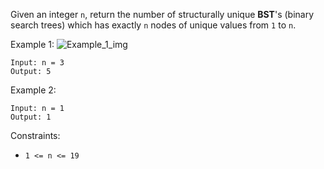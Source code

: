 Given an integer `n`, return the number of structurally unique **BST**'s (binary search trees) which has exactly `n` nodes of unique values from `1` to `n`.

Example 1:
![Example_1_img](https://assets.leetcode.com/uploads/2021/01/18/uniquebstn3.jpg)
```
Input: n = 3
Output: 5
```
Example 2:
```
Input: n = 1
Output: 1
``` 

Constraints:
- `1 <= n <= 19`
